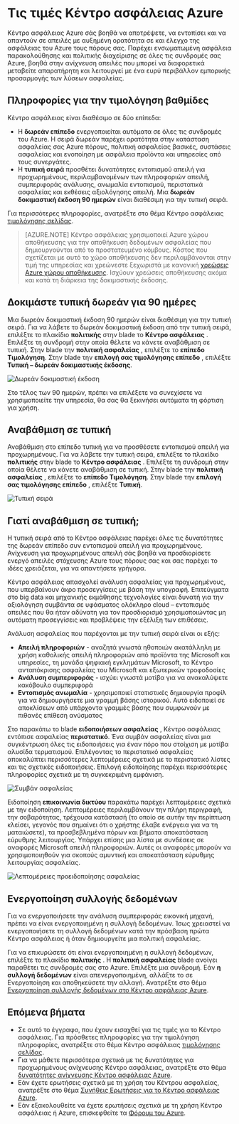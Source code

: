 <properties
   pageTitle="Κέντρο ασφάλειας τιμολόγησης | Microsoft Azure"
   description="Σε αυτό το άρθρο παρέχει πληροφορίες σχετικά με τις τιμές για το Κέντρο ασφάλειας Azure."
   services="security-center"
   documentationCenter="na"
   authors="TerryLanfear"
   manager="MBaldwin"
   editor=""/>

<tags
   ms.service="security-center"
   ms.devlang="na"
   ms.topic="article"
   ms.tgt_pltfrm="na"
   ms.workload="na"
   ms.date="10/12/2016"
   ms.author="terrylan"/>

# <a name="azure-security-center-pricing"></a>Τις τιμές Κέντρο ασφάλειας Azure

Κέντρο ασφάλειας Azure σάς βοηθά να αποτρέψετε, να εντοπίσει και να απαντούν σε απειλές με αυξημένη ορατότητα σε και έλεγχο της ασφάλειας του Azure τους πόρους σας. Παρέχει ενσωματωμένη ασφάλεια παρακολούθησης και πολιτικής διαχείρισης σε όλες τις συνδρομές σας Azure, βοηθά στην ανίχνευση απειλές που μπορεί να διαφορετικά μεταβείτε απαρατήρητη και λειτουργεί με ένα ευρύ περιβάλλον εμπορικής προσαρμογής των λύσεων ασφαλείας.

## <a name="pricing-tiers"></a>Πληροφορίες για την τιμολόγηση βαθμίδες

Κέντρο ασφάλειας είναι διαθέσιμο σε δύο επίπεδα:

- Η **δωρεάν επίπεδο** ενεργοποιείται αυτόματα σε όλες τις συνδρομές του Azure. Η σειρά δωρεάν παρέχει ορατότητα στην κατάσταση ασφαλείας σας Azure πόρους, πολιτική ασφαλείας βασικές, συστάσεις ασφαλείας και ενοποίηση με ασφάλεια προϊόντα και υπηρεσίες από τους συνεργάτες.
- Η **τυπική σειρά** προσθέτει δυνατότητες εντοπισμού απειλή για προχωρημένους, περιλαμβανομένων των πληροφοριών απειλή, συμπεριφοράς ανάλυσης, ανωμαλία εντοπισμού, περιστατικά ασφαλείας και εκθέσεις αξιολόγησης απειλή. Μια **δωρεάν δοκιμαστική έκδοση 90 ημερών** είναι διαθέσιμη για την τυπική σειρά.

Για περισσότερες πληροφορίες, ανατρέξτε στο θέμα Κέντρο ασφάλειας [τιμολόγησης σελίδας](https://azure.microsoft.com/pricing/details/security-center/).

> [AZURE.NOTE] Κέντρο ασφάλειας χρησιμοποιεί Azure χώρου αποθήκευσης για την αποθήκευση δεδομένων ασφαλείας που δημιουργούνται από το προστατευμένο κόμβους. Κόστος που σχετίζεται με αυτό το χώρο αποθήκευσης δεν περιλαμβάνονται στην τιμή της υπηρεσίας και χρεώνεστε ξεχωριστά με κανονική [χρεώσεις Azure χώρου αποθήκευσης](https://azure.microsoft.com/pricing/details/storage/blobs/). Ισχύουν χρεώσεις αποθήκευσης ακόμα και κατά τη διάρκεια της δοκιμαστικής έκδοσης.

## <a name="try-standard-free-for-90-days"></a>Δοκιμάστε τυπική δωρεάν για 90 ημέρες

Μια δωρεάν δοκιμαστική έκδοση 90 ημερών είναι διαθέσιμη για την τυπική σειρά. Για να λάβετε το δωρεάν δοκιμαστική έκδοση από την τυπική σειρά, επιλέξτε το πλακίδιο **πολιτικής** στην blade το **Κέντρο ασφάλειας** . Επιλέξτε τη συνδρομή στην οποία θέλετε να κάνετε αναβάθμιση σε τυπική. Στην blade την **πολιτική ασφαλείας** , επιλέξτε το **επίπεδο Τιμολόγηση**. Στην blade την **επιλογή σας τιμολόγησης επίπεδο** , επιλέξτε **Τυπική – δωρεάν δοκιμαστικής έκδοσης**.

![Δωρεάν δοκιμαστική έκδοση][1]

Στο τέλος των 90 ημερών, πρέπει να επιλέξετε να συνεχίσετε να χρησιμοποιείτε την υπηρεσία, θα σας θα ξεκινήσει αυτόματα τη φόρτιση για χρήση.

## <a name="upgrade-to-standard"></a>Αναβάθμιση σε τυπική

Αναβάθμιση στο επίπεδο τυπική για να προσθέσετε εντοπισμού απειλή για προχωρημένους. Για να λάβετε την τυπική σειρά, επιλέξτε το πλακίδιο **πολιτικής** στην blade το **Κέντρο ασφάλειας** . Επιλέξτε τη συνδρομή στην οποία θέλετε να κάνετε αναβάθμιση σε τυπική. Στην blade την **πολιτική ασφαλείας** , επιλέξτε το **επίπεδο Τιμολόγηση**. Στην blade την **επιλογή σας τιμολόγησης επίπεδο** , επιλέξτε **Τυπική**.

![Τυπική σειρά][2]

## <a name="why-upgrade-to-standard"></a>Γιατί αναβάθμιση σε τυπική;

Η τυπική σειρά από το Κέντρο ασφάλειας παρέχει όλες τις δυνατότητες της δωρεάν επίπεδο συν εντοπισμού απειλή για προχωρημένους. Ανίχνευση για προχωρημένους απειλή σάς βοηθά να προσδιορίσετε ενεργό απειλές στόχευσης Azure τους πόρους σας και σας παρέχει το ιδέες χρειάζεται, για να απαντήσετε γρήγορα.

Κέντρο ασφάλειας απασχολεί ανάλυση ασφαλείας για προχωρημένους, που υπερβαίνουν άκρο προσεγγίσεις με βάση την υπογραφή. Επιτεύγματα στο big data και μηχανικής εκμάθησης τεχνολογίες είναι δυνατή για την αξιολόγηση συμβάντα σε υφάσματος ολόκληρο cloud – εντοπισμός απειλές που θα ήταν αδύνατη για τον προσδιορισμό χρησιμοποιώντας μη αυτόματη προσεγγίσεις και προβλέψεις την εξέλιξη των επιθέσεις.

Ανάλυση ασφαλείας που παρέχονται με την τυπική σειρά είναι οι εξής:

- **Απειλή πληροφοριών** - αναζητά γνωστά ηθοποιών ακατάλληλη με χρήση καθολικής απειλή πληροφοριών από προϊόντα της Microsoft και υπηρεσίες, τη μονάδα ψηφιακή εγκλημάτων Microsoft, το Κέντρο ανταπόκρισης ασφαλείας του Microsoft και εξωτερικών τροφοδοσίες
- **Ανάλυση συμπεριφοράς** - ισχύει γνωστά μοτίβα για να ανακαλύψετε κακόβουλο συμπεριφορά
- **Εντοπισμός ανωμαλία** - χρησιμοποιεί στατιστικές δημιουργία προφίλ για να δημιουργήσετε μια γραμμή βάσης ιστορικού. Αυτό ειδοποιεί σε αποκλίσεων από υπάρχοντα γραμμές βάσης που συμφωνούν με πιθανές επίθεση ανύσματος

Στο παρακάτω το blade **ειδοποιήσεων ασφαλείας** , Κέντρο ασφάλειας εντόπισε ασφαλείας **περιστατικό**. Ένα συμβάν ασφαλείας είναι μια συγκέντρωση όλες τις ειδοποιήσεις για έναν πόρο που στοίχιση με μοτίβα αλυσίδα τερματισμού. Επιλέγοντας το περιστατικό ασφαλείας αποκαλύπτει περισσότερες λεπτομέρειες σχετικά με το περιστατικό λίστες και τις σχετικές ειδοποιήσεις. Επιλογή ειδοποίησης παρέχει περισσότερες πληροφορίες σχετικά με τη συγκεκριμένη εμφάνιση.

![Συμβάν ασφαλείας][3]

Ειδοποίηση **επικοινωνία δικτύου** παρακάτω παρέχει λεπτομέρειες σχετικά με την ειδοποίηση. Λεπτομέρειες περιλαμβάνουν την πλήρη περιγραφή, την σοβαρότητας, τρέχουσα κατάστασή (το οποίο σε αυτήν την περίπτωση κλείσει, γεγονός που σημαίνει ότι ο χρήστης έλαβε ενέργεια για να τη ματαιώσετε), τα προσβεβλημένα πόρων και βήματα αποκατάσταση εύρυθμης λειτουργίας. Υπάρχει επίσης μια λίστα με συνδέσεις σε αναφορές Microsoft απειλή πληροφοριών. Αυτές οι αναφορές μπορούν να χρησιμοποιηθούν για σκοπούς αμυντική και αποκατάσταση εύρυθμης λειτουργίας ασφαλείας.

![Λεπτομέρειες προειδοποίησης ασφαλείας][4]

## <a name="enable-data-collection"></a>Ενεργοποίηση συλλογής δεδομένων

Για να ενεργοποιήσετε την ανάλυση συμπεριφοράς εικονική μηχανή, πρέπει να είναι ενεργοποιημένη η συλλογή δεδομένων. Ίσως χρειαστεί να ενεργοποιήσετε τη συλλογή δεδομένων κατά την πρόσβαση πρώτα Κέντρο ασφάλειας ή όταν δημιουργείτε μια πολιτική ασφαλείας.

Για να επικυρώσετε ότι είναι ενεργοποιημένη η συλλογή δεδομένων, επιλέξτε το πλακίδιο **πολιτικής** . Η **πολιτική ασφαλείας** blade ανοίγει παραθέτει τις συνδρομές σας στο Azure. Επιλέξτε μια συνδρομή. Εάν **η συλλογή δεδομένων** είναι απενεργοποιημένη, αλλάξτε το σε Ενεργοποίηση και αποθηκεύσετε την αλλαγή. Ανατρέξτε στο θέμα [Ενεργοποίηση συλλογής δεδομένων στο Κέντρο ασφάλειας Azure](security-center-enable-data-collection.md).

## <a name="next-steps"></a>Επόμενα βήματα

- Σε αυτό το έγγραφο, που έχουν εισαχθεί για τις τιμές για το Κέντρο ασφάλειας. Για πρόσθετες πληροφορίες για την τιμολόγηση πληροφορίες, ανατρέξτε στο θέμα Κέντρο ασφάλειας [τιμολόγησης σελίδας](https://azure.microsoft.com/pricing/details/security-center/).
- Για να μάθετε περισσότερα σχετικά με τις δυνατότητες για προχωρημένους ανίχνευσης Κέντρο ασφάλειας, ανατρέξτε στο θέμα [δυνατότητες ανίχνευσης Κέντρο ασφάλειας Azure](security-center-detection-capabilities.md).
- Εάν έχετε ερωτήσεις σχετικά με τη χρήση του Κέντρου ασφαλείας, ανατρέξτε στο θέμα [Συνήθεις Ερωτήσεις για το Κέντρο ασφάλειας Azure](security-center-faq.md).
- Εάν εξακολουθείτε να έχετε ερωτήσεις σχετικά με τη χρήση Κέντρο ασφάλειας ή Azure, επισκεφθείτε τα [Φόρουμ του Azure](https://social.msdn.microsoft.com/Forums/home?forum=AzureSecurityCenter&filter=alltypes&sort=lastpostdesc).

<!--Image references-->
[1]: ./media/security-center-pricing/free-trial.png
[2]: ./media/security-center-pricing/standard.png
[3]: ./media/security-center-pricing/incident.png
[4]: ./media/security-center-pricing/network-alert.png
